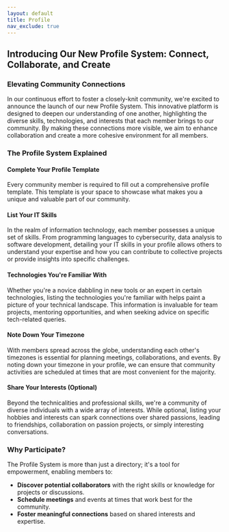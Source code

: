 ```yaml
---
layout: default
title: Profile
nav_exclude: true
---
```


## Introducing Our New Profile System: Connect, Collaborate, and Create

### Elevating Community Connections

In our continuous effort to foster a closely-knit community, we're excited to announce the launch of our new Profile System. This innovative platform is designed to deepen our understanding of one another, highlighting the diverse skills, technologies, and interests that each member brings to our community. By making these connections more visible, we aim to enhance collaboration and create a more cohesive environment for all members.

### The Profile System Explained

#### **Complete Your Profile Template**

Every community member is required to fill out a comprehensive profile template. This template is your space to showcase what makes you a unique and valuable part of our community.

#### **List Your IT Skills**

In the realm of information technology, each member possesses a unique set of skills. From programming languages to cybersecurity, data analysis to software development, detailing your IT skills in your profile allows others to understand your expertise and how you can contribute to collective projects or provide insights into specific challenges.

#### **Technologies You're Familiar With**

Whether you're a novice dabbling in new tools or an expert in certain technologies, listing the technologies you're familiar with helps paint a picture of your technical landscape. This information is invaluable for team projects, mentoring opportunities, and when seeking advice on specific tech-related queries.

#### **Note Down Your Timezone**

With members spread across the globe, understanding each other's timezones is essential for planning meetings, collaborations, and events. By noting down your timezone in your profile, we can ensure that community activities are scheduled at times that are most convenient for the majority.

#### **Share Your Interests (Optional)**

Beyond the technicalities and professional skills, we're a community of diverse individuals with a wide array of interests. While optional, listing your hobbies and interests can spark connections over shared passions, leading to friendships, collaboration on passion projects, or simply interesting conversations.

### Why Participate?

The Profile System is more than just a directory; it's a tool for empowerment, enabling members to:

-   **Discover potential collaborators** with the right skills or knowledge for projects or discussions.
-   **Schedule meetings** and events at times that work best for the community.
-   **Foster meaningful connections** based on shared interests and expertise.
